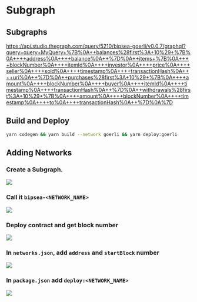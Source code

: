 # Subgraph

## Subgraphs

https://api.studio.thegraph.com/query/5210/bipsea-goerli/v0.0.7/graphql?query=query+MyQuery+%7B%0A++balances%28first%3A+10%29+%7B%0A++++address%0A++++balance%0A++%7D%0A++items+%7B%0A++++blockNumber%0A++++itemId%0A++++investor%0A++++price%0A++++seller%0A++++sold%0A++++timestamp%0A++++transactionHash%0A++++uri%0A++%7D%0A++purchases%28first%3A+10%29+%7B%0A++++amount%0A++++blockNumber%0A++++buyer%0A++++itemId%0A++++timestamp%0A++++transactionHash%0A++%7D%0A++withdrawals%28first%3A+10%29+%7B%0A++++amount%0A++++blockNumber%0A++++timestamp%0A++++to%0A++++transactionHash%0A++%7D%0A%7D

## Build and Deploy

```bash
yarn codegen && yarn build --network goerli && yarn deploy:goerli 
```

## Adding Networks

### Create a Subgraph.

![](https://user-images.githubusercontent.com/19412160/184470320-43c0ce0c-3772-4f11-b47d-17b56c905a6c.png)

### Call it `bipsea-<NETWORK_NAME>`

![](https://user-images.githubusercontent.com/19412160/184470333-9fe683d8-8774-4db6-af37-31f6ab89b60d.png)

### Deploy contract and get block number

![](https://user-images.githubusercontent.com/19412160/184470286-ed796dea-c488-4c58-a873-f19280f1d526.png)

### In `networks.json`, add `address` and `startBlock` number

![](https://user-images.githubusercontent.com/19412160/184470382-d1fb070d-5f6a-4fc9-87f1-ad152e807cc1.png)

### In `package.json` add `deploy:<NETWORK_NAME>`

![](https://user-images.githubusercontent.com/19412160/184470435-e88c1c73-a634-4d4e-bc7c-33ebda351d4e.png)

